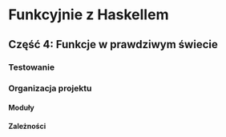 # Funkcyjnie z Haskellem
## Część 4: Funkcje w prawdziwym świecie
### Testowanie
### Organizacja projektu
#### Moduły
#### Zależności
